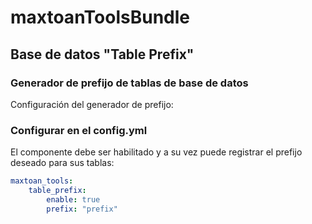 maxtoanToolsBundle
========================

## Base de datos "Table Prefix"
### Generador de prefijo de tablas de base de datos

Configuración del generador de prefijo:

### Configurar en el config.yml

El componente debe ser habilitado y a su vez puede registrar el prefijo deseado para sus tablas:

``` yml
maxtoan_tools:
    table_prefix:
        enable: true
        prefix: "prefix"

```